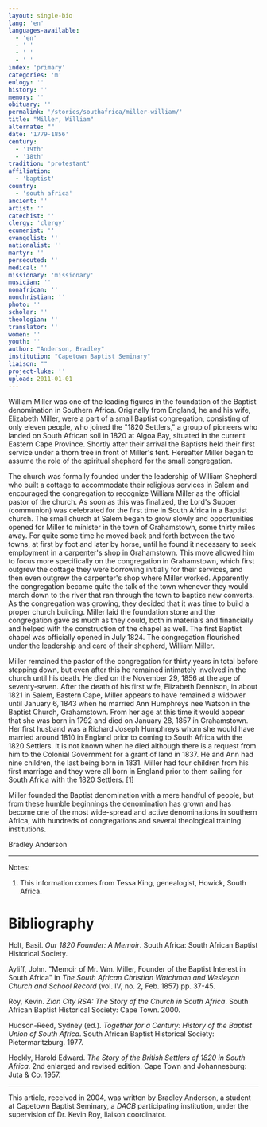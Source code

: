 ```yaml
---
layout: single-bio
lang: 'en'
languages-available:
  - 'en'
  - ' '
  - ' '
  - ' '
index: 'primary'
categories: 'm'
eulogy: ''
history: ''
memory: ''
obituary: ''
permalink: '/stories/southafrica/miller-william/'
title: "Miller, William"
alternate: ""
date: '1779-1856'
century:
  - '19th'
  - '18th'
tradition: 'protestant'
affiliation:
  - 'baptist'
country:
  - 'south africa'
ancient: ''
artist: ''
catechist: ''
clergy: 'clergy'
ecumenist: ''
evangelist: ''
nationalist: ''
martyr: ''
persecuted: ''
medical: ''
missionary: 'missionary'
musician: ''
nonafrican: ''
nonchristian: ''
photo: ''
scholar: ''
theologian: ''
translator: ''
women: ''
youth: ''
author: "Anderson, Bradley"
institution: "Capetown Baptist Seminary"
liaison: ""
project-luke: ''
upload: 2011-01-01
---
```




William Miller was one of the leading figures in the foundation of the Baptist denomination in Southern Africa. Originally from England, he and his wife, Elizabeth Miller, were a part of a small Baptist congregation, consisting of only eleven people, who joined the "1820 Settlers," a group of pioneers who landed on South African soil in 1820 at Algoa Bay, situated in the current Eastern Cape Province. Shortly after their arrival the Baptists held their first service under a thorn tree in front of Miller's tent. Hereafter Miller began to assume the role of the spiritual shepherd for the small congregation.

The church was formally founded under the leadership of William Shepherd who built a cottage to accommodate their religious services in Salem and encouraged the congregation to recognize William Miller as the official pastor of the church. As soon as this was finalized, the Lord's Supper (communion) was celebrated for the first time in South Africa in a Baptist church. The small church at Salem began to grow slowly and opportunities opened for Miller to minister in the town of Grahamstown, some thirty miles away. For quite some time he moved back and forth between the two towns, at first by foot and later by horse, until he found it necessary to seek employment in a carpenter's shop in Grahamstown. This move allowed him to focus more specifically on the congregation in Grahamstown, which first outgrew the cottage they were borrowing initially for their services, and then even outgrew the carpenter's shop where Miller worked. Apparently the congregation became quite the talk of the town whenever they would march down to the river that ran through the town to baptize new converts. As the congregation was growing, they decided that it was time to build a proper church building. Miller laid the foundation stone and the congregation gave as much as they could, both in materials and financially and helped with the construction of the chapel as well. The first Baptist chapel was officially opened in July 1824.  The congregation flourished under the leadership and care of their shepherd, William Miller.

Miller remained the pastor of the congregation for thirty years in total before stepping down, but even after this he remained intimately involved in the church until his death. He died on the November 29, 1856 at the age of seventy-seven. After the death of his first wife, Elizabeth Dennison, in about 1821 in Salem, Eastern Cape, Miller appears to have remained a widower until January 6, 1843 when he married Ann Humphreys nee Watson in the Baptist Church, Grahamstown. From her age at this time it would appear that she was born in 1792 and died on January 28, 1857 in Grahamstown. Her first husband was a Richard Joseph Humphreys whom she would have married around 1810 in England prior to coming to South Africa with the 1820 Settlers. It is not known when he died although there is a request from him to the Colonial Government for a grant of land in 1837. He and Ann had nine children, the last being born in 1831. Miller had four children from his first marriage and they were all born in England prior to them sailing for South Africa with the 1820 Settlers. [1]

Miller founded the Baptist denomination with a mere handful of people, but from these humble beginnings the denomination has grown and has become one of the most wide-spread and active denominations in southern Africa, with hundreds of congregations and several theological training institutions.

Bradley Anderson

---

Notes:

1. This information comes from Tessa King, genealogist, Howick, South Africa.

# Bibliography

Holt, Basil. *Our 1820 Founder: A Memoir*. South Africa: South African Baptist Historical Society.

Ayliff, John. "Memoir of Mr. Wm. Miller, Founder of the Baptist Interest in South Africa" in *The South
African Christian Watchman and Wesleyan Church and School Record* (vol. IV, no. 2, Feb. 1857)
pp. 37-45.

Roy, Kevin.  *Zion City RSA: The Story of the Church in South Africa*. South African Baptist Historical
Society: Cape Town. 2000.

Hudson-Reed, Sydney (ed.). *Together for a Century: History of the Baptist Union of South Africa*.  South
African Baptist Historical Society: Pietermaritzburg. 1977.

Hockly, Harold Edward. *The Story of the British Settlers of 1820 in South Africa*. 2nd enlarged and revised
edition. Cape Town and Johannesburg: Juta & Co. 1957.

---

This article, received in 2004, was written by Bradley Anderson, a student at Capetown Baptist Seminary, a *DACB* participating institution, under the supervision of Dr. Kevin Roy, liaison coordinator.
